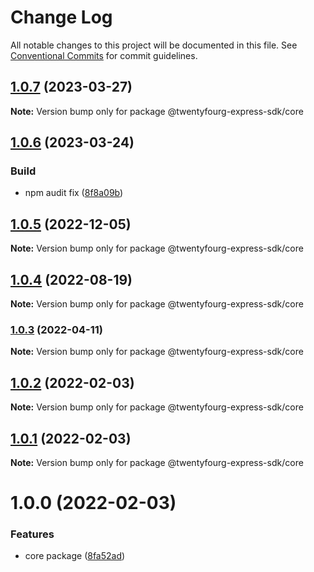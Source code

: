 # Change Log

All notable changes to this project will be documented in this file.
See [Conventional Commits](https://conventionalcommits.org) for commit guidelines.

## [1.0.7](https://github.com/twentyfourg/express-sdk/compare/@twentyfourg-express-sdk/core@1.0.6...@twentyfourg-express-sdk/core@1.0.7) (2023-03-27)

**Note:** Version bump only for package @twentyfourg-express-sdk/core

## [1.0.6](https://github.com/twentyfourg/express-sdk/compare/@twentyfourg-express-sdk/core@1.0.5...@twentyfourg-express-sdk/core@1.0.6) (2023-03-24)

### Build

- npm audit fix ([8f8a09b](https://github.com/twentyfourg/express-sdk/commit/8f8a09bab6625ff60200db0598e76ce360278390))

## [1.0.5](https://github.com/twentyfourg/express-sdk/compare/@twentyfourg-express-sdk/core@1.0.4...@twentyfourg-express-sdk/core@1.0.5) (2022-12-05)

**Note:** Version bump only for package @twentyfourg-express-sdk/core

## [1.0.4](https://github.com/twentyfourg/express-sdk/compare/@twentyfourg-express-sdk/core@1.0.3...@twentyfourg-express-sdk/core@1.0.4) (2022-08-19)

**Note:** Version bump only for package @twentyfourg-express-sdk/core

### [1.0.3](https://github.com/twentyfourg/express-sdk/compare/@twentyfourg-express-sdk/core@1.0.2...@twentyfourg-express-sdk/core@1.0.3) (2022-04-11)

**Note:** Version bump only for package @twentyfourg-express-sdk/core

## [1.0.2](https://github.com/twentyfourg/express-sdk/compare/@twentyfourg-express-sdk/core@1.0.1...@twentyfourg-express-sdk/core@1.0.2) (2022-02-03)

**Note:** Version bump only for package @twentyfourg-express-sdk/core

## [1.0.1](https://github.com/twentyfourg/express-sdk/compare/@twentyfourg-express-sdk/core@1.0.0...@twentyfourg-express-sdk/core@1.0.1) (2022-02-03)

**Note:** Version bump only for package @twentyfourg-express-sdk/core

# 1.0.0 (2022-02-03)

### Features

- core package ([8fa52ad](https://github.com/twentyfourg/express-sdk/commit/8fa52adcd151acd54dced03e7038b4693189ac99))
